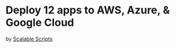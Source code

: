 # Deploy 12 apps to AWS, Azure, & Google Cloud

by [Scalable Scripts](https://www.youtube.com/watch?v=-ANCcFQBk6I)




